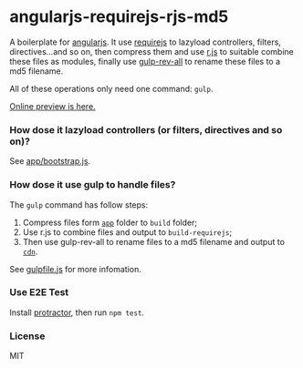 # angularjs-requirejs-rjs-md5

A boilerplate for [angularjs](https://angularjs.org/). It use [requirejs](http://requirejs.org/) to lazyload controllers, filters, directives...and so on, then compress them and use [r.js](https://github.com/jrburke/r.js/) to suitable combine these files as modules, finally use [gulp-rev-all](https://github.com/smysnk/gulp-rev-all) to rename these files to a md5 filename.

All of these operations only need one command: `gulp`. 

[Online preview is here.](http://lmk123.github.io/angularjs-requirejs-rjs-md5/cdn/)

### How dose it lazyload controllers (or filters, directives and so on)?
See [app/bootstrap.js](https://github.com/lmk123/angularjs-requirejs-rjs-md5/blob/master/app/bootstrap.js).

### How dose it use gulp to handle files?
The `gulp` command has follow steps:

1. Compress files form [`app`](https://github.com/lmk123/angularjs-requirejs-rjs-md5/tree/master/app) folder to `build` folder;
2. Use r.js to combine files and output to `build-requirejs`;
3. Then use gulp-rev-all to rename files to a md5 filename and output to [`cdn`](https://github.com/lmk123/angularjs-requirejs-rjs-md5/tree/master/cdn).

See [gulpfile.js](https://github.com/lmk123/angularjs-requirejs-rjs-md5/blob/master/gulpfile.js) for more infomation.

### Use E2E Test
Install [protractor](http://angular.github.io/protractor), then run `npm test`.

### License
MIT
